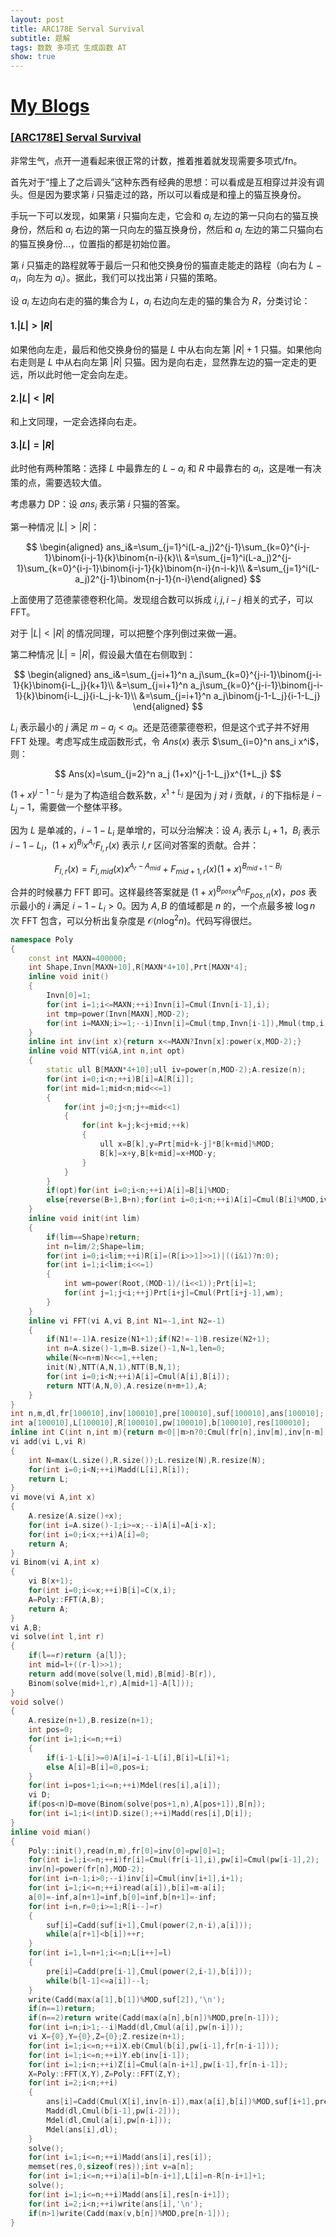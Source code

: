 ```yaml
---
layout: post
title: ARC178E Serval Survival
subtitle: 题解
tags: 数数 多项式 生成函数 AT
show: true
---
```


# [My Blogs](https://www.cnblogs.com/WrongAnswer90/p/18362386)

### [[ARC178E] Serval Survival](https://www.luogu.com.cn/problem/AT_arc178_e)

非常生气，点开一道看起来很正常的计数，推着推着就发现需要多项式/fn。

首先对于“撞上了之后调头”这种东西有经典的思想：可以看成是互相穿过并没有调头。但是因为要求第 $i$ 只猫走过的路，所以可以看成是和撞上的猫互换身份。

手玩一下可以发现，如果第 $i$ 只猫向左走，它会和 $a_i$ 左边的第一只向右的猫互换身份，然后和 $a_i$ 右边的第一只向左的猫互换身份，然后和 $a_i$ 左边的第二只猫向右的猫互换身份$\dots$，位置指的都是初始位置。

第 $i$ 只猫走的路程就等于最后一只和他交换身份的猫直走能走的路程（向右为 $L-a_i$，向左为 $a_i$）。据此，我们可以找出第 $i$ 只猫的策略。

设 $a_i$ 左边向右走的猫的集合为 $L$，$a_i$ 右边向左走的猫的集合为 $R$，分类讨论：

#### 1.$|L|>|R|$

如果他向左走，最后和他交换身份的猫是 $L$ 中从右向左第 $|R|+1$ 只猫。如果他向右走则是 $L$ 中从右向左第 $|R|$ 只猫。因为是向右走，显然靠左边的猫一定走的更远，所以此时他一定会向左走。

#### 2.$|L|<|R|$

和上文同理，一定会选择向右走。

#### 3.$|L|=|R|$

此时他有两种策略：选择 $L$ 中最靠左的 $L-a_i$ 和 $R$ 中最靠右的 $a_i$，这是唯一有决策的点，需要选较大值。

考虑暴力 DP：设 $ans_i$ 表示第 $i$ 只猫的答案。

第一种情况 $|L|>|R|$：

$$
\begin{aligned}
ans_i&=\sum_{j=1}^i(L-a_j)2^{j-1}\sum_{k=0}^{i-j-1}\binom{i-j-1}{k}\binom{n-i}{k}\\
&=\sum_{j=1}^i(L-a_j)2^{j-1}\sum_{k=0}^{i-j-1}\binom{i-j-1}{k}\binom{n-i}{n-i-k}\\
&=\sum_{j=1}^i(L-a_j)2^{j-1}\binom{n-j-1}{n-i}\end{aligned}
$$

上面使用了范德蒙德卷积化简。发现组合数可以拆成 $i,j,i-j$ 相关的式子，可以 FFT。

对于 $|L|<|R|$ 的情况同理，可以把整个序列倒过来做一遍。

第二种情况 $|L|=|R|$，假设最大值在右侧取到：

$$
\begin{aligned}
ans_i&=\sum_{j=i+1}^n a_j\sum_{k=0}^{j-i-1}\binom{j-i-1}{k}\binom{i-L_j}{k+1}\\
&=\sum_{j=i+1}^n a_j\sum_{k=0}^{j-i-1}\binom{j-i-1}{k}\binom{i-L_j}{i-L_j-k-1}\\
&=\sum_{j=i+1}^n a_j\binom{j-1-L_j}{i-1-L_j}
\end{aligned}
$$

$L_i$ 表示最小的 $j$ 满足 $m-a_j<a_i$。还是范德蒙德卷积，但是这个式子并不好用 FFT 处理。考虑写成生成函数形式，令 $Ans(x)$ 表示 $\sum_{i=0}^n ans_i x^i$，则：

$$
Ans(x)=\sum_{j=2}^n a_j (1+x)^{j-1-L_j}x^{1+L_j}
$$

$(1+x)^{j-1-L_j}$ 是为了构造组合数系数，$x^{1+L_j}$ 是因为 $j$ 对 $i$ 贡献，$i$ 的下指标是 $i-L_j-1$，需要做一个整体平移。

因为 $L$ 是单减的，$i-1-L_i$ 是单增的，可以分治解决：设 $A_i$ 表示 $L_i+1$，$B_i$ 表示 $i-1-L_i$，$(1+x)^{B_l}x^{A_r}F_{l,r}(x)$ 表示 $l,r$ 区间对答案的贡献。合并：

$$
F_{l,r}(x)=F_{l,mid}(x)x^{A_r-A_{mid}}+F_{mid+1,r}(x)(1+x)^{B_{mid+1}-B_l}
$$

合并的时候暴力 FFT 即可。这样最终答案就是 $(1+x)^{B_{pos}}x^{A_n}F_{pos,n}(x)$，$pos$ 表示最小的 $i$ 满足 $i-1-L_i>0$。因为 $A,B$ 的值域都是 $n$ 的，一个点最多被 $\log n$ 次 FFT 包含，可以分析出复杂度是 $\mathcal O(n\log^2 n)$。代码写得很烂。

```cpp
namespace Poly
{
    const int MAXN=400000;
    int Shape,Invn[MAXN+10],R[MAXN*4+10],Prt[MAXN*4];
    inline void init()
    {
        Invn[0]=1;
        for(int i=1;i<=MAXN;++i)Invn[i]=Cmul(Invn[i-1],i);
        int tmp=power(Invn[MAXN],MOD-2);
        for(int i=MAXN;i>=1;--i)Invn[i]=Cmul(tmp,Invn[i-1]),Mmul(tmp,i);
    }
    inline int inv(int x){return x<=MAXN?Invn[x]:power(x,MOD-2);}
    inline void NTT(vi&A,int n,int opt)
    {
        static ull B[MAXN*4+10];ull iv=power(n,MOD-2);A.resize(n);
        for(int i=0;i<n;++i)B[i]=A[R[i]];
        for(int mid=1;mid<n;mid<<=1)
        {
            for(int j=0;j<n;j+=mid<<1)
            {
                for(int k=j;k<j+mid;++k)
                {
                    ull x=B[k],y=Prt[mid+k-j]*B[k+mid]%MOD;
                    B[k]=x+y,B[k+mid]=x+MOD-y;
                }
            }
        }
        if(opt)for(int i=0;i<n;++i)A[i]=B[i]%MOD;
        else{reverse(B+1,B+n);for(int i=0;i<n;++i)A[i]=Cmul(B[i]%MOD,iv);}
    }
    inline void init(int lim)
    {
        if(lim==Shape)return;
        int n=lim/2;Shape=lim;
        for(int i=0;i<lim;++i)R[i]=(R[i>>1]>>1)|((i&1)?n:0);
        for(int i=1;i<lim;i<<=1)
        {
            int wm=power(Root,(MOD-1)/(i<<1));Prt[i]=1;
            for(int j=1;j<i;++j)Prt[i+j]=Cmul(Prt[i+j-1],wm);
        }
    }
    inline vi FFT(vi A,vi B,int N1=-1,int N2=-1)
    {
        if(N1!=-1)A.resize(N1+1);if(N2!=-1)B.resize(N2+1);
        int n=A.size()-1,m=B.size()-1,N=1,len=0;
        while(N<=n+m)N<<=1,++len;
        init(N),NTT(A,N,1),NTT(B,N,1);
        for(int i=0;i<N;++i)A[i]=Cmul(A[i],B[i]);
        return NTT(A,N,0),A.resize(n+m+1),A;
    }
}
int n,m,dl,fr[100010],inv[100010],pre[100010],suf[100010],ans[100010];
int a[100010],L[100010],R[100010],pw[100010],b[100010],res[100010];
inline int C(int n,int m){return m<0||m>n?0:Cmul(fr[n],inv[m],inv[n-m]);}
vi add(vi L,vi R)
{
	int N=max(L.size(),R.size());L.resize(N),R.resize(N);
	for(int i=0;i<N;++i)Madd(L[i],R[i]);
	return L;
}
vi move(vi A,int x)
{
	A.resize(A.size()+x);
	for(int i=A.size()-1;i>=x;--i)A[i]=A[i-x];
	for(int i=0;i<x;++i)A[i]=0;
	return A;
}
vi Binom(vi A,int x)
{
	vi B(x+1);
	for(int i=0;i<=x;++i)B[i]=C(x,i);
	A=Poly::FFT(A,B);
	return A;
}
vi A,B;
vi solve(int l,int r)
{
	if(l==r)return {a[l]};
	int mid=l+((r-l)>>1);
	return add(move(solve(l,mid),B[mid]-B[r]),
	Binom(solve(mid+1,r),A[mid+1]-A[l]));
}
void solve()
{
	A.resize(n+1),B.resize(n+1);
	int pos=0;
	for(int i=1;i<=n;++i)
	{
		if(i-1-L[i]>=0)A[i]=i-1-L[i],B[i]=L[i]+1;
		else A[i]=B[i]=0,pos=i;
	}
	for(int i=pos+1;i<=n;++i)Mdel(res[i],a[i]);
	vi D;
	if(pos<n)D=move(Binom(solve(pos+1,n),A[pos+1]),B[n]);
	for(int i=1;i<(int)D.size();++i)Madd(res[i],D[i]);
}
inline void mian()
{
	Poly::init(),read(n,m),fr[0]=inv[0]=pw[0]=1;
	for(int i=1;i<=n;++i)fr[i]=Cmul(fr[i-1],i),pw[i]=Cmul(pw[i-1],2);
	inv[n]=power(fr[n],MOD-2);
	for(int i=n-1;i>0;--i)inv[i]=Cmul(inv[i+1],i+1);
	for(int i=1;i<=n;++i)read(a[i]),b[i]=m-a[i];
	a[0]=-inf,a[n+1]=inf,b[0]=inf,b[n+1]=-inf;
	for(int i=n,r=0;i>=1;R[i--]=r)
	{
		suf[i]=Cadd(suf[i+1],Cmul(power(2,n-i),a[i]));
		while(a[r+1]<b[i])++r;
	}
	for(int i=1,l=n+1;i<=n;L[i++]=l)
	{
		pre[i]=Cadd(pre[i-1],Cmul(power(2,i-1),b[i]));
		while(b[l-1]<=a[i])--l;
	}
	write(Cadd(max(a[1],b[1])%MOD,suf[2]),'\n');
	if(n==1)return;
	if(n==2)return write(Cadd(max(a[n],b[n])%MOD,pre[n-1]));
	for(int i=n;i>1;--i)Madd(dl,Cmul(a[i],pw[n-i]));
	vi X={0},Y={0},Z={0};Z.resize(n+1);
	for(int i=1;i<=n;++i)X.eb(Cmul(b[i],pw[i-1],fr[n-i-1]));
	for(int i=1;i<=n;++i)Y.eb(inv[i-1]);
	for(int i=1;i<n;++i)Z[i]=Cmul(a[n-i+1],pw[i-1],fr[n-i-1]);
	X=Poly::FFT(X,Y),Z=Poly::FFT(Z,Y);
	for(int i=2;i<n;++i)
	{
		ans[i]=Cadd(Cmul(X[i],inv[n-i]),max(a[i],b[i])%MOD,suf[i+1],pre[i-1],Cmul(inv[i-1],Z[n-i+1]));
		Madd(dl,Cmul(b[i-1],pw[i-2]));
		Mdel(dl,Cmul(a[i],pw[n-i]));
		Mdel(ans[i],dl);
	}
	solve();
	for(int i=1;i<=n;++i)Madd(ans[i],res[i]);
	memset(res,0,sizeof(res));int v=a[n];
	for(int i=1;i<=n;++i)a[i]=b[n-i+1],L[i]=n-R[n-i+1]+1;
	solve();
	for(int i=1;i<=n;++i)Madd(ans[i],res[n-i+1]);
	for(int i=2;i<n;++i)write(ans[i],'\n');
	if(n>1)write(Cadd(max(v,b[n])%MOD,pre[n-1]));
}
```